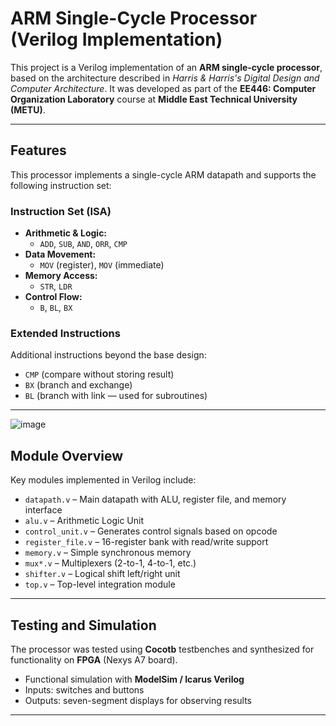 # ARM Single-Cycle Processor (Verilog Implementation)

This project is a Verilog implementation of an **ARM single-cycle processor**, based on the architecture described in *Harris & Harris's* _Digital Design and Computer Architecture_. It was developed as part of the **EE446: Computer Organization Laboratory** course at **Middle East Technical University (METU)**.

---

## Features

This processor implements a single-cycle ARM datapath and supports the following instruction set:

### Instruction Set (ISA)

- **Arithmetic & Logic:**
  - `ADD`, `SUB`, `AND`, `ORR`, `CMP`
- **Data Movement:**
  - `MOV` (register), `MOV` (immediate)
- **Memory Access:**
  - `STR`, `LDR`
- **Control Flow:**
  - `B`, `BL`, `BX`

### Extended Instructions
Additional instructions beyond the base design:
- `CMP` (compare without storing result)
- `BX` (branch and exchange)
- `BL` (branch with link — used for subroutines)

---
![image](https://github.com/user-attachments/assets/bbeb01ac-da63-4a9d-a8eb-9e80613ef37d)


## Module Overview

Key modules implemented in Verilog include:

- `datapath.v` – Main datapath with ALU, register file, and memory interface
- `alu.v` – Arithmetic Logic Unit
- `control_unit.v` – Generates control signals based on opcode
- `register_file.v` – 16-register bank with read/write support
- `memory.v` – Simple synchronous memory
- `mux*.v` – Multiplexers (2-to-1, 4-to-1, etc.)
- `shifter.v` – Logical shift left/right unit
- `top.v` – Top-level integration module

---

## Testing and Simulation

The processor was tested using **Cocotb** testbenches and synthesized for functionality on **FPGA** (Nexys A7 board).

- Functional simulation with **ModelSim / Icarus Verilog**
- Inputs: switches and buttons
- Outputs: seven-segment displays for observing results

---

